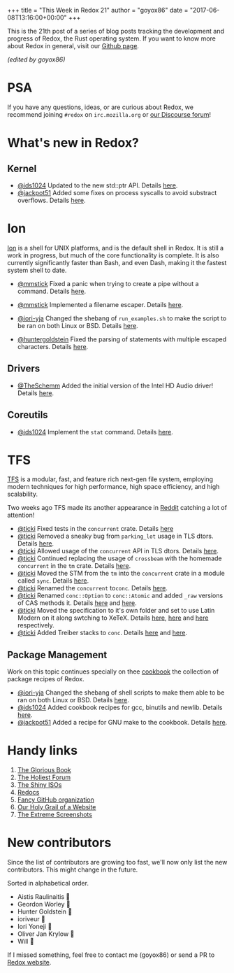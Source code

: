 +++
title = "This Week in Redox 21"
author = "goyox86"
date = "2017-06-08T13:16:00+00:00"
+++

This is the 21th post of a series of blog posts tracking the development and progress of Redox, the Rust operating system. If you want to know more about Redox in general, visit our [Github page](https://github.com/redox-os/redox).

*(edited by goyox86)*

# PSA
If you have any questions, ideas, or are curious about Redox, we recommend joining `#redox` on `irc.mozilla.org` or [our Discourse forum](https://discourse.redox-os.org/)!

# What's new in Redox?

## Kernel

- [@ids1024](https://github.com/ids1024) Updated to the new std::ptr API.  Details [here](https://github.com/redox-os/kernel/pull/21).
- [@jackpot51](https://github.com/jackpot51) Added some fixes on process syscalls to avoid substract overflows. Details [here](https://github.com/redox-os/kernel/commit/8d899258424f121df196ef38f2d3988e59339828). 

# Ion

[Ion](https://github.com/redox-os/ion) is a shell for UNIX platforms, and is the default shell in Redox. It is still a work in progress, but much of the core functionality is complete. It is also currently significantly faster than Bash, and even Dash, making it the fastest system shell to date.

-  [@mmstick](https://github.com/mmstick) Fixed a panic when trying to create a pipe without a command. Details [here](https://github.com/redox-os/ion/commit/fe47660701d05544616da656aedd97e28e1fb0ca).
- [@mmstick](https://github.com/mmstick) Implemented a filename escaper. Details [here](https://github.com/redox-os/ion/commit/29497ada7fcf656c30da89d9689769163913fdf1).

- [@iori-yja](https://github.com/iori-yja) Changed the shebang of `run_examples.sh` to make the script to be ran on both Linux or BSD. Details [here](https://github.com/redox-os/ion/pull/290).
 
-  [@huntergoldstein](https://github.com/huntergoldstein) Fixed the parsing of statements with multiple escaped characters. Details [here](https://github.com/redox-os/ion/pull/292).

## Drivers

- [@TheSchemm](https://github.com/TheSchemm) Added the initial version of the Intel HD Audio driver!  Details [here](https://github.com/redox-os/drivers/pull/13).

## Coreutils

- [@ids1024](https://github.com/ids1024) Implement the `stat` command. Details [here](https://github.com/redox-os/coreutils/pull/153).

# TFS

[TFS](github.com/redox-os/tfs) is a modular, fast, and feature rich next-gen file system, employing modern techniques for high performance, high space efficiency, and high scalability.

Two weeks ago TFS made its another appearance in [Reddit](https://www.reddit.com/r/programming/comments/6clnp9/tfs_nextgeneration_file_system_written_in_rust/) catching a lot of attention!

- [@ticki](https://github.com/ticki) Fixed tests in the `concurrent` crate.  Details [here](https://github.com/redox-os/tfs/commit/25f663973923b48cd2913f68ae898973e4b92bb9)
- [@ticki](https://github.com/ticki) Removed a sneaky bug from `parking_lot` usage in TLS dtors. Details [here](https://github.com/redox-os/tfs/commit/348a091e6c7d7ad191e7cfc2b7c4df6192b88b5a).
- [@ticki](https://github.com/ticki) Allowed usage of the `concurrent` API in TLS dtors. Details [here](https://github.com/redox-os/tfs/commit/709a13313e47aaa2394e6b4fecd88f012ff00bfe).
- [@ticki](https://github.com/ticki) Continued replacing the usage of `crossbeam` with the homemade `concurrent` in the `tm` crate. Details [here](https://github.com/redox-os/tfs/commit/b84a6e2fd1030a27e4dbf5cce842354d73246f4f).
- [@ticki](https://github.com/ticki) Moved the STM from the `tm`  into the `concurrent` crate in a module called `sync`. Details [here](https://github.com/redox-os/tfs/commit/d8ff5dd20ccb6463712db05d7c3a4809e2d24c1f).
- [@ticki](https://github.com/ticki) Renamed the `concurrent` to`conc`. Details [here](https://github.com/redox-os/tfs/commit/aef4e42fcf5b18c44bff5569ea8d8fc281bdda75).
- [@ticki](https://github.com/ticki) Renamed `conc::Option` to `conc::Atomic` and added `_raw` versions of CAS methods it. Details [here](https://github.com/redox-os/tfs/commit/fab3e084508024dd3f96c7240e82186201175d9f) and [here](https://github.com/redox-os/tfs/commit/eb4a97cdb284b2d2387f60cc18a387e234f46b4a).
- [@ticki](https://github.com/ticki) Moved the specification to it's own folder and set to use Latin Modern on it along swtching to XeTeX. Details [here](https://github.com/redox-os/tfs/commit/0e64173024ef476351437c1da5a767804117801c), [here](https://github.com/redox-os/tfs/commit/5cf09b5783aab5299cbaac04b62d83e1d96dda25) and [here](https://github.com/redox-os/tfs/commit/31c3229600c362a51e28f2e505e9c58a7f49212f) respectively.
-  [@ticki](https://github.com/ticki) Added Treiber stacks to `conc`. Details [here](https://github.com/redox-os/tfs/commit/492717a7d2274d5c5020f0a80342ba0f365ccc67) and [here](https://github.com/redox-os/tfs/commit/66744682df2c1c5a6e4e13e877d6b629836659df). 

## Package Management

Work on this topic continues specially on thee [cookbook](https://github.com/redox-os/cookbook) the collection of package recipes of Redox.

- [@iori-yja](https://github.com/iori-yja) Changed the shebang of shell scripts to make them able to be ran on both Linux or BSD. Details [here](https://github.com/redox-os/cookbook/pull/12).
- [@ids1024](https://github.com/ids1024) Added cookbook recipes for gcc, binutils and newlib. Details [here](https://github.com/redox-os/cookbook/pull/11).
- [@jackpot51](https://github.com/jackpot51) Added a recipe for GNU make to the cookbook. Details [here](https://github.com/redox-os/cookbook/commit/c8a927f64364c78d799ff7bcbc64d7f23ad7c35d).

# Handy links

1. [The Glorious Book](https://doc.redox-os.org/book/)
2. [The Holiest Forum](https://discourse.redox-os.org/)
3. [The Shiny ISOs](https://github.com/redox-os/redox/releases)
4. [Redocs](http://www.redox-os.org/docs/)
5. [Fancy GitHub organization](https://github.com/redox-os)
6. [Our Holy Grail of a Website](http://www.redox-os.org/)
7. [The Extreme Screenshots](http://www.redox-os.org/screens/)

# New contributors

Since the list of contributors are growing too fast, we'll now only list the new contributors. This might change in the future.

Sorted in alphabetical order.

- Aistis Raulinaitis 🎂
- Geordon Worley 🎂
- Hunter Goldstein 🎂
- ioriveur 🎂
- Iori Yoneji 🎂
- Oliver Jan Krylow 🎂
- Will 🎂
 
If I missed something, feel free to contact me (goyox86) or send a PR to [Redox website](https://github.com/redox-os/website).
